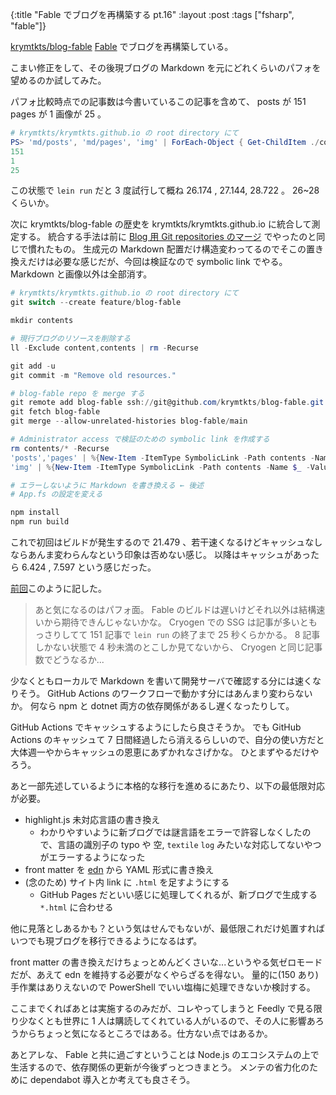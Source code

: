 {:title "Fable でブログを再構築する pt.16"
:layout :post
:tags ["fsharp", "fable"]}

[krymtkts/blog-fable](https://github.com/krymtkts/blog-fable) [Fable](https://fable.io/) でブログを再構築している。

こまい修正をして、その後現ブログの Markdown を元にどれくらいのパフォを望めるのか試してみた。

パフォ比較時点での記事数は今書いているこの記事を含めて、 posts が 151 pages が 1 画像が 25 。

```powershell
# krymtkts/krymtkts.github.io の root directory にて
PS> 'md/posts', 'md/pages', 'img' | ForEach-Object { Get-ChildItem ./content/$_ -Recurse -File | Measure-Object | Select-Object -ExpandProperty Count }
151
1
25
```

この状態で `lein run` だと 3 度試行して概ね 26.174 , 27.144, 28.722 。 26~28 くらいか。

次に krymtkts/blog-fable の歴史を krymtkts/krymtkts.github.io に統合して測定する。
統合する手法は前に [Blog 用 Git repositories のマージ](/posts/2022-03-26-merge-blog-repo) でやったのと同じで慣れたもの。
生成元の Markdown 配置だけ構造変わってるのでそこの置き換えだけは必要な感じだが、今回は検証なので symbolic link でやる。
Markdown と画像以外は全部消す。

```powershell
# krymtkts/krymtkts.github.io の root directory にて
git switch --create feature/blog-fable

mkdir contents

# 現行ブログのリソースを削除する
ll -Exclude content,contents | rm -Recurse

git add -u
git commit -m "Remove old resources."

# blog-fable repo を merge する
git remote add blog-fable ssh://git@github.com/krymtkts/blog-fable.git
git fetch blog-fable
git merge --allow-unrelated-histories blog-fable/main

# Administrator access で検証のための symbolic link を作成する
rm contents/* -Recurse
'posts','pages' | %{New-Item -ItemType SymbolicLink -Path contents -Name $_ -Value "$(pwd)/content/md/$_"}
'img' | %{New-Item -ItemType SymbolicLink -Path contents -Name $_ -Value "$(pwd)/content/$_"}

# エラーしないように Markdown を書き換える ← 後述
# App.fs の設定を変える

npm install
npm run build
```

これで初回はビルドが発生するので 21.479 、若干速くなるけどキャッシュなしならあんま変わらんなという印象は否めない感じ。
以降はキャッシュがあったら 6.424 , 7.597 という感じだった。

[前回](/posts/2023-10-01-rebuild-blog-with-fable-pt15)このように記した。

> あと気になるのはパフォ面。
> Fable のビルドは遅いけどそれ以外は結構速いから期待できんじゃないかな。
> Cryogen での SSG は記事が多いともっさりしてて 151 記事で `lein run` の終了まで 25 秒くらかかる。
> 8 記事しかない状態で 4 秒未満のとこしか見てないから、 Cryogen と同じ記事数でどうなるか...

少なくともローカルで Markdown を書いて開発サーバで確認する分には速くなりそう。
GitHub Actions のワークフローで動かす分にはあんまり変わらないか。
何なら npm と dotnet 両方の依存関係があるし遅くなったりして。

GitHub Actions でキャッシュするようにしたら良さそうか。
でも GitHub Actions のキャッシュて 7 日間経過したら消えるらしいので、自分の使い方だと大体週一やからキャッシュの恩恵にあずかれなさげかな。
ひとまずやるだけやろう。

あと一部先述しているように本格的な移行を進めるにあたり、以下の最低限対応が必要。

- highlight.js 未対応言語の書き換え
  - わかりやすいように新ブログでは謎言語をエラーで許容しなくしたので、言語の識別子の typo や 空, `textile` `log` みたいな対応してないやつがエラーするようになった
- front matter を [edn](https://github.com/edn-format/edn) から YAML 形式に書き換え
- (念のため) サイト内 link に `.html` を足すようにする
  - GitHub Pages だといい感じに処理してくれるが、新ブログで生成する `*.html` に合わせる

他に見落としあるかも？という気はせんでもないが、最低限これだけ処置すればいつでも現ブログを移行できるようになるはず。

front matter の書き換えだけちょっとめんどくさいな...というやる気ゼロモードだが、あえて edn を維持する必要がなくやらざるを得ない。
量的に(150 あり)手作業はありえないので PowerShell でいい塩梅に処理できないか検討する。

ここまでくればあとは実施するのみだが、コレやってしまうと Feedly で見る限り少なくとも世界に 1 人は購読してくれている人がいるので、その人に影響あろうからちょっと気になるところではある。仕方ない点ではあるか。

あとアレな、 Fable と共に過ごすということは Node.js のエコシステムの上で生活するので、依存関係の更新が今後ずっとつきまとう。
メンテの省力化のために dependabot 導入とか考えても良さそう。

